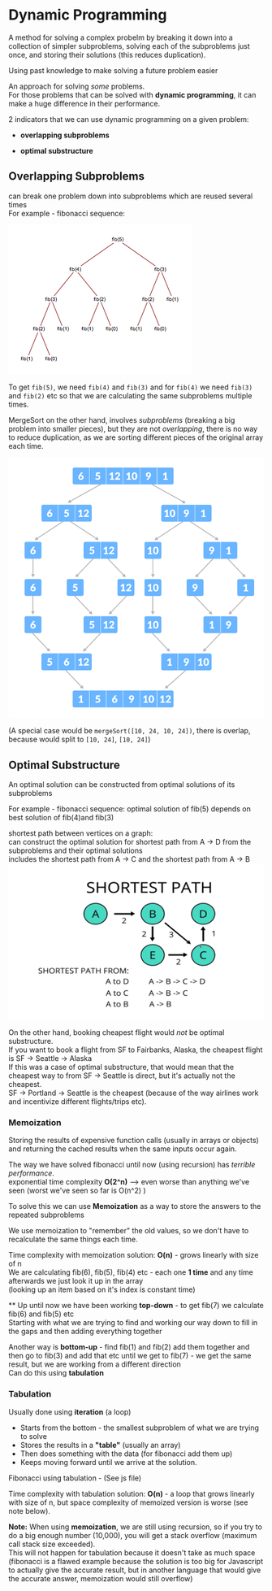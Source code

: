 # Dynamic Programming
A method for solving a complex probelm by breaking it down into a collection of simpler subproblems, solving each of the subproblems just once, and storing their solutions (this reduces duplication).  

Using past knowledge to make solving a future problem easier

An approach for solving _some_ problems.  
For those problems that can be solved with __dynamic programming__, it can make a huge difference in their performance.

2 indicators that we can use dynamic programming on a given problem:

- **overlapping subproblems** 

- **optimal substructure**

## Overlapping Subproblems
can break one problem down into subproblems which are reused several times  
For example - fibonacci sequence:

<img src="fib-tree.png" alt="visual of tree data structure">

To get `fib(5)`, we need `fib(4)` and `fib(3)` and for `fib(4)` we need `fib(3)` and `fib(2)` etc so that we are calculating the same subproblems multiple times.

MergeSort on the other hand, involves _subproblems_ (breaking a big problem into smaller pieces), but they are not _overlapping_, there is no way to reduce duplication, as we are sorting different pieces of the original array each time.

<img src="merge-sort-example.png" alt="visual of tree data structure">

(A special case would be `mergeSort([10, 24, 10, 24])`, there is overlap, because would split to `[10, 24]`, `[10, 24]`)

## Optimal Substructure
An optimal solution can be constructed from optimal solutions of its subproblems  

For example - fibonacci sequence:
optimal solution of fib(5) depends on best solution of fib(4)and fib(3)  

shortest path between vertices on a graph:  
can construct the optimal solution for shortest path from A -> D from the subproblems and their optimal solutions  
includes the shortest path from A -> C 
and the shortest path from A -> B 
<img src="shortest-path.png" alt="visual of tree data structure">

On the other hand, booking cheapest flight would _not_ be optimal substructure.  
If you want to book a flight from SF to Fairbanks, Alaska, the cheapest flight is SF -> Seattle -> Alaska  
If this was a case of optimal substructure, that would mean that the cheapest way to from SF -> Seattle is direct, but it's actually not the cheapest.  
SF -> Portland -> Seattle is the cheapest (because of the way airlines work and incentivize different flights/trips etc).

### Memoization
Storing the results of expensive function calls (usually in arrays or objects) and returning the cached results when the same inputs occur again.

The way we have solved fibonacci until now (using recursion) has _terrible performance_.  
exponential time complexity __O(2^n)__ --> even worse than anything we've seen (worst we've seen so far is O(n^2) )

To solve this we can use __Memoization__ as a way to store the answers to the repeated subproblems

We use memoization to "remember" the old values, so we don't have to recalculate the same things each time.  

Time complexity with memoization solution: __O(n)__ - grows linearly with size of n  
We are calculating fib(6), fib(5), fib(4) etc - each one __1 time__ and any time afterwards we just look it up in the array   
(looking up an item based on it's index is constant time)

** Up until now we have been working **top-down** - to get fib(7) we calculate fib(6) and fib(5) etc  
Starting with what we are trying to find and working our way down to fill in the gaps and then adding everything together

Another way is **bottom-up** - find fib(1) and fib(2) add them together and then go to fib(3) and add that etc until we get to fib(7) - we get the same result, but we are working from a different direction  
Can do this using **tabulation**

### Tabulation
Usually done using **iteration** (a loop)  
- Starts from the bottom - the smallest subproblem of what we are trying to solve  
- Stores the results in a **"table"** (usually an array)  
- Then does something with the data (for fibonacci add them up)  
- Keeps moving forward until we arrive at the solution.  

Fibonacci using tabulation - (See js file)  

Time complexity with tabulation solution: __O(n)__ - a loop that grows linearly with size of n, but space complexity of memoized version is worse (see note below).

__Note:__ When using **memoization**, we are still using recursion, so if you try to do a big enough number (10,000), you will get a stack overflow (maximum call stack size exceeded).   
 This will not happen for tabulation because it doesn't take as much space  
 (fibonacci is a flawed example because the solution is too big for Javascript to actually give the accurate result, but in another language that would give the accurate answer, memoization would still overflow)
